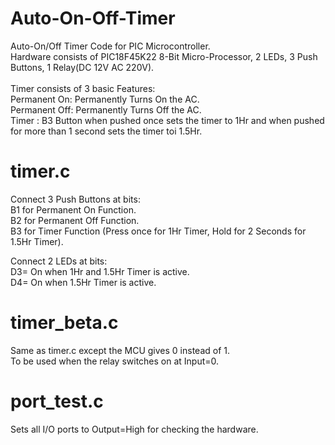 # Auto-On-Off-Timer
Auto-On/Off Timer Code for PIC Microcontroller.   
Hardware consists of PIC18F45K22 8-Bit Micro-Processor, 2 LEDs, 3 Push Buttons, 1 Relay(DC 12V AC 220V).  
<br />
Timer consists of 3 basic Features:  
Permanent On: Permanently Turns On the AC.  
Permanent Off: Permanently Turns Off the AC.  
Timer : B3 Button when pushed once sets the timer to 1Hr and when pushed for more than 1 second sets the timer toi 1.5Hr.  


# timer.c

Connect 3 Push Buttons at bits:  
B1 for Permanent On Function.  
B2 for Permanent Off Function.  
B3 for Timer Function (Press once for 1Hr Timer, Hold for 2 Seconds for 1.5Hr Timer).    



Connect 2 LEDs at bits:    
D3= On when 1Hr and 1.5Hr Timer is active.    
D4= On when 1.5Hr Timer is active.    




# timer_beta.c

Same as timer.c except the MCU gives 0 instead of 1.   
To be used when the relay switches on at Input=0.  


# port_test.c
Sets all I/O ports to Output=High for checking the hardware.




